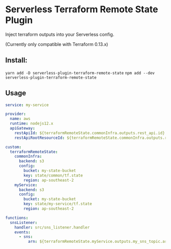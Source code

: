 # Serverless Terraform Remote State Plugin

Inject terraform outputs into your Serverless config.

(Currently only compatible with Terraform 0.13.x)

## Install:
`yarn add -D serverless-plugin-terraform-remote-state`
`npm add --dev serverless-plugin-terraform-remote-state`

## Usage
```yaml
service: my-service

provider:
  name: aws
  runtime: nodejs12.x
  apiGateway:
    restApiId: ${terraformRemoteState.commonInfra.outputs.rest_api.id}
    restApiRootResourceId: ${terraformRemoteState.commonInfra.outputs.rest_api.root_resource_id}

custom:
  terraformRemoteState:
    commonInfra:
      backend: s3
      config:
        bucket: my-state-bucket
        key: state/common/tf.state
        region: ap-southeast-2
    myService:
      backend: s3
      config:
        bucket: my-state-bucket
        key: state/my-service/tf.state
        region: ap-southeast-2

functions:
  snsListener:
    handler: src/sns_listener.handler
    events:
      - sns:
          arn: ${terraformRemoteState.myService.outputs.my_sns_topic.arn}

```
